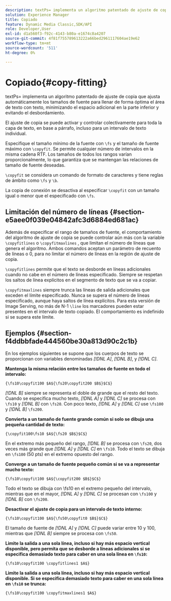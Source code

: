 ```yaml
---
description: textPs= implementa un algoritmo patentado de ajuste de copia que ajusta automáticamente los tamaños de fuente para llenar de forma óptima el área de texto con texto, minimizando el espacio adicional en la parte inferior y evitando el desbordamiento.
solution: Experience Manager
title: Copiado
feature: Dynamic Media Classic,SDK/API
role: Developer,User
exl-id: d1a560f3-f92c-4143-b80a-e1674c8a4207
source-git-commit: 4f81f755789613222a66bed2961117604ae19e62
workflow-type: tm+mt
source-wordcount: '511'
ht-degree: 0%

---
```


# Copiado{#copy-fitting}

textPs= implementa un algoritmo patentado de ajuste de copia que ajusta automáticamente los tamaños de fuente para llenar de forma óptima el área de texto con texto, minimizando el espacio adicional en la parte inferior y evitando el desbordamiento.

El ajuste de copia se puede activar y controlar colectivamente para toda la capa de texto, en base a párrafo, incluso para un intervalo de texto individual.

Especifique el tamaño mínimo de la fuente con `\fs` y el tamaño de fuente máximo con `\copyfit`. Se permite cualquier número de intervalos en la misma cadena RTF. Los tamaños de todos los rangos varían proporcionalmente, lo que garantiza que se mantengan las relaciones de tamaño de fuente deseadas.

`\copyfit` se considera un comando de formato de caracteres y tiene reglas de ámbito como `\fs` y `\b`.

La copia de conexión se desactiva al especificar `\copyfit` con un tamaño igual o menor que el especificado con `\fs`.

## Limitación del número de líneas {#section-e5aee0f039e04842afc3d6884ed681ac}

Además de especificar el rango de tamaños de fuente, el comportamiento del algoritmo de ajuste de copia se puede controlar aún más con la variable `\copyfitlines` o `\copyfitmaxlines` , que limitan el número de líneas que genera el algoritmo. Ambos comandos aceptan un parámetro de recuento de líneas o 0, para no limitar el número de líneas en la región de ajuste de copia.

`\copyfitlines` permite que el texto se desborde en líneas adicionales cuando no cabe en el número de líneas especificado. Siempre se respetan los saltos de línea explícitos en el segmento de texto que se va a copiar.

`\copyfitmaxlines` siempre trunca las líneas de salida adicionales que exceden el límite especificado. Nunca se supera el número de líneas especificado, aunque haya saltos de línea explícitos. Para esta versión de Image Serving, no más de N-1 `\line` los marcadores pueden estar presentes en el intervalo de texto copiado. El comportamiento es indefinido si se supera este límite.

## Ejemplos {#section-f4ddbbfade444560be30a813d90c2c1b}

En los ejemplos siguientes se supone que los cuerpos de texto se proporcionan con variables denominadas *[!DNL $A$]*, *[!DNL $B$]*, y *[!DNL $C$]*.

**Mantenga la misma relación entre los tamaños de fuente en todo el intervalo:**

`{\fs10\copyfit100 $A${\fs20\copyfit200 $B$}$C$}`

*[!DNL $B$]* siempre se representa el doble de grande que el resto del texto. Cuando se especifica mucho texto, *[!DNL $A$]* y *[!DNL $C$]* se procesa con `\fs10` y *[!DNL $B$]* con `\fs20`. Con poco texto, *[!DNL $A$]* y *[!DNL $C$]* use `\fs100` y *[!DNL $B$]* `\fs200`.

**Convierta a un tamaño de fuente grande común si solo se dibuja una pequeña cantidad de texto:**

`{\copyfit100\fs10 $A${\fs20 $B$}$C$}`

En el extremo más pequeño del rango, *[!DNL $B$]* se procesa con `\fs20`, dos veces más grande que *[!DNL $A$]* y *[!DNL $C$]* en `\fs10`. Todo el texto se dibuja en `\fs100` (50 pts) en el extremo opuesto del rango.

**Converge a un tamaño de fuente pequeño común si se va a representar mucho texto:**

`{\fs10\copyfit100 $A${\copyfit200 $B$}$C$}`

Todo el texto se dibuja con \fs10 en el extremo pequeño del intervalo, mientras que en el mayor, *[!DNL $A$]* y *[!DNL $C$]* se procesan con `\fs100` y *[!DNL $B$]* con `\fs200`.

**Desactivar el ajuste de copia para un intervalo de texto interno:**

`{\fs10\copyfit100 $A${\fs50\copyfit0 $B$}$C$}`

El tamaño de fuente de *[!DNL $A$]* y *[!DNL $C$]* puede variar entre 10 y 100, mientras que *[!DNL $B$]* siempre se procesa con `\fs50`.

**Limite la salida a una sola línea, incluso si hay más espacio vertical disponible, pero permita que se desborde a líneas adicionales si se especifica demasiado texto para caber en una sola línea en `\fs10`:**

`{\fs10\copyfit100 \copyfitlines1 $A$}`

**Limite la salida a una sola línea, incluso si hay más espacio vertical disponible. Si se especifica demasiado texto para caber en una sola línea en `\fs10` se trunca:**

`{\fs10\copyfit100 \copyfitmaxlines1 $A$}`
